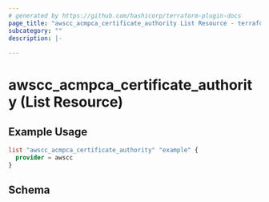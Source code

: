 ```yaml
---
# generated by https://github.com/hashicorp/terraform-plugin-docs
page_title: "awscc_acmpca_certificate_authority List Resource - terraform-provider-awscc"
subcategory: ""
description: |-
  
---
```


# awscc_acmpca_certificate_authority (List Resource)



## Example Usage

```terraform
list "awscc_acmpca_certificate_authority" "example" {
  provider = awscc
}
```

<!-- schema generated by tfplugindocs -->
## Schema
